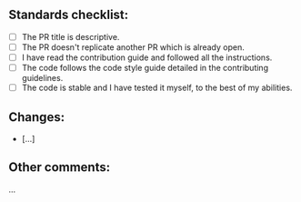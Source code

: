 ## Standards checklist:

<!-- Fill with an x the ones that apply. Example: [x] -->

- [ ] The PR title is descriptive.
- [ ] The PR doesn't replicate another PR which is already open.
- [ ] I have read the contribution guide and followed all the instructions.
- [ ] The code follows the code style guide detailed in the contributing guidelines.
- [ ] The code is stable and I have tested it myself, to the best of my abilities.

## Changes:

- [...]

## Other comments:

...
